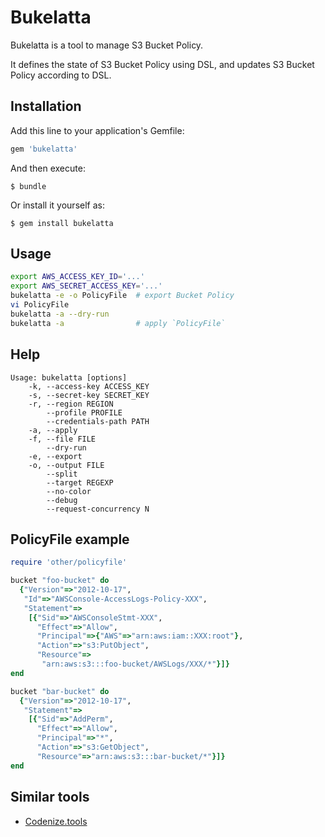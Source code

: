 # Bukelatta

Bukelatta is a tool to manage S3 Bucket Policy.

It defines the state of S3 Bucket Policy using DSL, and updates S3 Bucket Policy according to DSL.

## Installation

Add this line to your application's Gemfile:

```ruby
gem 'bukelatta'
```

And then execute:

    $ bundle

Or install it yourself as:

    $ gem install bukelatta

## Usage

```sh
export AWS_ACCESS_KEY_ID='...'
export AWS_SECRET_ACCESS_KEY='...'
bukelatta -e -o PolicyFile  # export Bucket Policy
vi PolicyFile
bukelatta -a --dry-run
bukelatta -a                # apply `PolicyFile`
```

## Help

```
Usage: bukelatta [options]
    -k, --access-key ACCESS_KEY
    -s, --secret-key SECRET_KEY
    -r, --region REGION
        --profile PROFILE
        --credentials-path PATH
    -a, --apply
    -f, --file FILE
        --dry-run
    -e, --export
    -o, --output FILE
        --split
        --target REGEXP
        --no-color
        --debug
        --request-concurrency N
```

## PolicyFile example

```ruby
require 'other/policyfile'

bucket "foo-bucket" do
  {"Version"=>"2012-10-17",
   "Id"=>"AWSConsole-AccessLogs-Policy-XXX",
   "Statement"=>
    [{"Sid"=>"AWSConsoleStmt-XXX",
      "Effect"=>"Allow",
      "Principal"=>{"AWS"=>"arn:aws:iam::XXX:root"},
      "Action"=>"s3:PutObject",
      "Resource"=>
       "arn:aws:s3:::foo-bucket/AWSLogs/XXX/*"}]}
end

bucket "bar-bucket" do
  {"Version"=>"2012-10-17",
   "Statement"=>
    [{"Sid"=>"AddPerm",
      "Effect"=>"Allow",
      "Principal"=>"*",
      "Action"=>"s3:GetObject",
      "Resource"=>"arn:aws:s3:::bar-bucket/*"}]}
end
```

## Similar tools
* [Codenize.tools](http://codenize.tools/)
